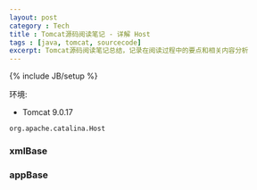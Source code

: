 ```yaml
---
layout: post
category : Tech
title : Tomcat源码阅读笔记 - 详解 Host
tags : [java, tomcat, sourcecode]
excerpt: Tomcat源码阅读笔记总结，记录在阅读过程中的要点和相关内容分析
---
```

{% include JB/setup %}

环境:

* Tomcat 9.0.17

`org.apache.catalina.Host`

### xmlBase
### appBase